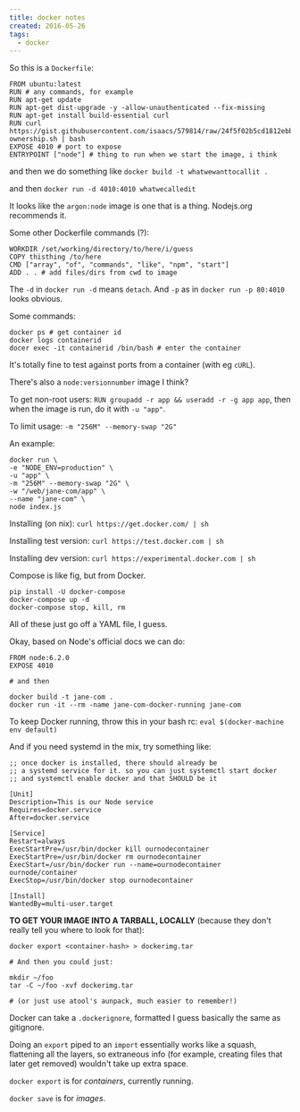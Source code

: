 ```yaml
---
title: docker notes
created: 2016-05-26
tags:
  - docker
---
```


So this is a `Dockerfile`:

```
FROM ubuntu:latest
RUN # any commands, for example
RUN apt-get update
RUN apt-get dist-upgrade -y -allow-unauthenticated --fix-missing
RUN apt-get install build-essential curl
RUN curl https://gist.githubusercontent.com/isaacs/579814/raw/24f5f02b5cd1812ebb1c41a33a13a0417cccbd69/take-ownership.sh | bash
EXPOSE 4010 # port to expose
ENTRYPOINT ["node"] # thing to run when we start the image, i think
```

and then we do something like `docker build -t whatwewanttocallit .`

and then `docker run -d 4010:4010 whatwecalledit`

It looks like the `argon:node` image is one that is a thing. Nodejs.org
recommends it.

Some other Dockerfile commands (?):

```
WORKDIR /set/working/directory/to/here/i/guess
COPY thisthing /to/here
CMD ["array", "of", "commands", "like", "npm", "start"]
ADD . . # add files/dirs from cwd to image
```

The `-d` in `docker run -d` means `detach`. And `-p` as in `docker run -p
80:4010` looks obvious.

Some commands:

```
docker ps # get container id
docker logs containerid
docer exec -it containerid /bin/bash # enter the container
```

It's totally fine to test against ports from a container (with eg `cURL`).

There's also a `node:versionnumber` image I think?

To get non-root users: `RUN groupadd -r app && useradd -r -g app app`,
then when the image is run, do it with `-u "app"`.

To limit usage: `-m "256M" --memory-swap "2G"`

An example:

```shell
docker run \
-e "NODE_ENV=production" \
-u "app" \
-m "256M" --memory-swap "2G" \
-w "/web/jane-com/app" \
--name "jane-com" \
node index.js
```

Installing (on nix): `curl https://get.docker.com/ | sh`

Installing test version: `curl https://test.docker.com | sh`

Installing dev version: `curl https://experimental.docker.com | sh`

Compose is like fig, but from Docker.

```
pip install -U docker-compose
docker-compose up -d
docker-compose stop, kill, rm
```

All of these just go off a YAML file, I guess.

Okay, based on Node's official docs we can do:

```
FROM node:6.2.0
EXPOSE 4010

# and then

docker build -t jane-com .
docker run -it --rm -name jane-com-docker-running jane-com
```

To keep Docker running, throw this in your bash rc: `eval $(docker-machine env
default)`

And if you need systemd in the mix, try something like:

```
;; once docker is installed, there should already be
;; a systemd service for it. so you can just systemctl start docker
;; and systemctl enable docker and that SHOULD be it

[Unit]
Description=This is our Node service
Requires=docker.service
After=docker.service

[Service]
Restart=always
ExecStartPre=/usr/bin/docker kill ournodecontainer
ExecStartPre=/usr/bin/docker rm ournodecontainer
ExecStart=/usr/bin/docker run --name=ournodecontainer ournode/container
ExecStop=/usr/bin/docker stop ournodecontainer

[Install]
WantedBy=multi-user.target
```

**TO GET YOUR IMAGE INTO A TARBALL, LOCALLY** (because they don't really tell
you where to look for that):

```shell
docker export <container-hash> > dockerimg.tar

# And then you could just:

mkdir ~/foo
tar -C ~/foo -xvf dockerimg.tar

# (or just use atool's aunpack, much easier to remember!)
```

Docker can take a `.dockerignore`, formatted I guess basically the same as gitignore.

Doing an `export` piped to an `import` essentially works like a squash,
flattening all the layers, so extraneous info (for example, creating files that
later get removed) wouldn't take up extra space.

`docker export` is for _containers_, currently running.

`docker save` is for _images_.

